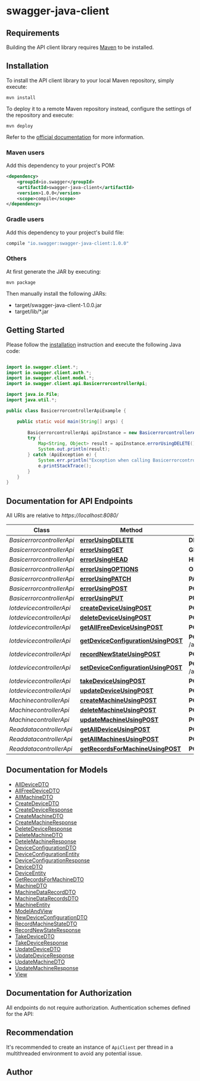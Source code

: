 # swagger-java-client

## Requirements

Building the API client library requires [Maven](https://maven.apache.org/) to be installed.

## Installation

To install the API client library to your local Maven repository, simply execute:

```shell
mvn install
```

To deploy it to a remote Maven repository instead, configure the settings of the repository and execute:

```shell
mvn deploy
```

Refer to the [official documentation](https://maven.apache.org/plugins/maven-deploy-plugin/usage.html) for more information.

### Maven users

Add this dependency to your project's POM:

```xml
<dependency>
    <groupId>io.swagger</groupId>
    <artifactId>swagger-java-client</artifactId>
    <version>1.0.0</version>
    <scope>compile</scope>
</dependency>
```

### Gradle users

Add this dependency to your project's build file:

```groovy
compile "io.swagger:swagger-java-client:1.0.0"
```

### Others

At first generate the JAR by executing:

    mvn package

Then manually install the following JARs:

* target/swagger-java-client-1.0.0.jar
* target/lib/*.jar

## Getting Started

Please follow the [installation](#installation) instruction and execute the following Java code:

```java

import io.swagger.client.*;
import io.swagger.client.auth.*;
import io.swagger.client.model.*;
import io.swagger.client.api.BasicerrorcontrollerApi;

import java.io.File;
import java.util.*;

public class BasicerrorcontrollerApiExample {

    public static void main(String[] args) {
        
        BasicerrorcontrollerApi apiInstance = new BasicerrorcontrollerApi();
        try {
            Map<String, Object> result = apiInstance.errorUsingDELETE();
            System.out.println(result);
        } catch (ApiException e) {
            System.err.println("Exception when calling BasicerrorcontrollerApi#errorUsingDELETE");
            e.printStackTrace();
        }
    }
}

```

## Documentation for API Endpoints

All URIs are relative to *https://localhost:8080/*

Class | Method | HTTP request | Description
------------ | ------------- | ------------- | -------------
*BasicerrorcontrollerApi* | [**errorUsingDELETE**](docs/BasicerrorcontrollerApi.md#errorUsingDELETE) | **DELETE** /error | error
*BasicerrorcontrollerApi* | [**errorUsingGET**](docs/BasicerrorcontrollerApi.md#errorUsingGET) | **GET** /error | error
*BasicerrorcontrollerApi* | [**errorUsingHEAD**](docs/BasicerrorcontrollerApi.md#errorUsingHEAD) | **HEAD** /error | error
*BasicerrorcontrollerApi* | [**errorUsingOPTIONS**](docs/BasicerrorcontrollerApi.md#errorUsingOPTIONS) | **OPTIONS** /error | error
*BasicerrorcontrollerApi* | [**errorUsingPATCH**](docs/BasicerrorcontrollerApi.md#errorUsingPATCH) | **PATCH** /error | error
*BasicerrorcontrollerApi* | [**errorUsingPOST**](docs/BasicerrorcontrollerApi.md#errorUsingPOST) | **POST** /error | error
*BasicerrorcontrollerApi* | [**errorUsingPUT**](docs/BasicerrorcontrollerApi.md#errorUsingPUT) | **PUT** /error | error
*IotdevicecontrollerApi* | [**createDeviceUsingPOST**](docs/IotdevicecontrollerApi.md#createDeviceUsingPOST) | **POST** /api/v1/device/create | createDevice
*IotdevicecontrollerApi* | [**deleteDeviceUsingPOST**](docs/IotdevicecontrollerApi.md#deleteDeviceUsingPOST) | **POST** /api/v1/device/delete/{serialNumber} | deleteDevice
*IotdevicecontrollerApi* | [**getAllFreeDeviceUsingPOST**](docs/IotdevicecontrollerApi.md#getAllFreeDeviceUsingPOST) | **POST** /api/v1/device/allFree | getAllFreeDevice
*IotdevicecontrollerApi* | [**getDeviceConfigurationUsingPOST**](docs/IotdevicecontrollerApi.md#getDeviceConfigurationUsingPOST) | **POST** /api/v1/device/configuration/{serialNumber} | getDeviceConfiguration
*IotdevicecontrollerApi* | [**recordNewStateUsingPOST**](docs/IotdevicecontrollerApi.md#recordNewStateUsingPOST) | **POST** /api/v1/device/record | recordNewState
*IotdevicecontrollerApi* | [**setDeviceConfigurationUsingPOST**](docs/IotdevicecontrollerApi.md#setDeviceConfigurationUsingPOST) | **POST** /api/v1/device/configuration/set/{serialNumber} | setDeviceConfiguration
*IotdevicecontrollerApi* | [**takeDeviceUsingPOST**](docs/IotdevicecontrollerApi.md#takeDeviceUsingPOST) | **POST** /api/v1/device/setTaken | takeDevice
*IotdevicecontrollerApi* | [**updateDeviceUsingPOST**](docs/IotdevicecontrollerApi.md#updateDeviceUsingPOST) | **POST** /api/v1/device/update/{serialNumber} | updateDevice
*MachinecontrollerApi* | [**createMachineUsingPOST**](docs/MachinecontrollerApi.md#createMachineUsingPOST) | **POST** /api/v1/machine/create | createMachine
*MachinecontrollerApi* | [**deleteMachineUsingPOST**](docs/MachinecontrollerApi.md#deleteMachineUsingPOST) | **POST** /api/v1/machine/delete | deleteMachine
*MachinecontrollerApi* | [**updateMachineUsingPOST**](docs/MachinecontrollerApi.md#updateMachineUsingPOST) | **POST** /api/v1/machine/update/{vin-code} | updateMachine
*ReaddatacontrollerApi* | [**getAllDeviceUsingPOST**](docs/ReaddatacontrollerApi.md#getAllDeviceUsingPOST) | **POST** /api/v1/data/getAllDevices | getAllDevice
*ReaddatacontrollerApi* | [**getAllMachinesUsingPOST**](docs/ReaddatacontrollerApi.md#getAllMachinesUsingPOST) | **POST** /api/v1/data/getAllMachines | getAllMachines
*ReaddatacontrollerApi* | [**getRecordsForMachineUsingPOST**](docs/ReaddatacontrollerApi.md#getRecordsForMachineUsingPOST) | **POST** /api/v1/data/machine | getRecordsForMachine


## Documentation for Models

 - [AllDeviceDTO](docs/AllDeviceDTO.md)
 - [AllFreeDeviceDTO](docs/AllFreeDeviceDTO.md)
 - [AllMachineDTO](docs/AllMachineDTO.md)
 - [CreateDeviceDTO](docs/CreateDeviceDTO.md)
 - [CreateDeviceResponse](docs/CreateDeviceResponse.md)
 - [CreateMachineDTO](docs/CreateMachineDTO.md)
 - [CreateMachineResponse](docs/CreateMachineResponse.md)
 - [DeleteDeviceResponse](docs/DeleteDeviceResponse.md)
 - [DeleteMachineDTO](docs/DeleteMachineDTO.md)
 - [DeteleMachineResponse](docs/DeteleMachineResponse.md)
 - [DeviceConfigurationDTO](docs/DeviceConfigurationDTO.md)
 - [DeviceConfigurationEntity](docs/DeviceConfigurationEntity.md)
 - [DeviceConfigurationResponse](docs/DeviceConfigurationResponse.md)
 - [DeviceDTO](docs/DeviceDTO.md)
 - [DeviceEntity](docs/DeviceEntity.md)
 - [GetRecordsForMachineDTO](docs/GetRecordsForMachineDTO.md)
 - [MachineDTO](docs/MachineDTO.md)
 - [MachineDataRecordDTO](docs/MachineDataRecordDTO.md)
 - [MachineDataRecordsDTO](docs/MachineDataRecordsDTO.md)
 - [MachineEntity](docs/MachineEntity.md)
 - [ModelAndView](docs/ModelAndView.md)
 - [NewDeviceConfigurationDTO](docs/NewDeviceConfigurationDTO.md)
 - [RecordMachineStateDTO](docs/RecordMachineStateDTO.md)
 - [RecordNewStateResponse](docs/RecordNewStateResponse.md)
 - [TakeDeviceDTO](docs/TakeDeviceDTO.md)
 - [TakeDeviceResponse](docs/TakeDeviceResponse.md)
 - [UpdateDeviceDTO](docs/UpdateDeviceDTO.md)
 - [UpdateDeviceResponse](docs/UpdateDeviceResponse.md)
 - [UpdateMachineDTO](docs/UpdateMachineDTO.md)
 - [UpdateMachineResponse](docs/UpdateMachineResponse.md)
 - [View](docs/View.md)


## Documentation for Authorization

All endpoints do not require authorization.
Authentication schemes defined for the API:

## Recommendation

It's recommended to create an instance of `ApiClient` per thread in a multithreaded environment to avoid any potential issue.

## Author



